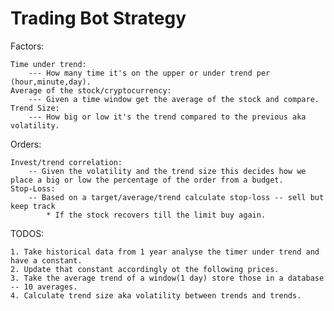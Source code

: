 # Trading Bot Strategy

Factors:

    Time under trend:
        --- How many time it's on the upper or under trend per (hour,minute,day).
    Average of the stock/cryptocurrency:
        --- Given a time window get the average of the stock and compare.
    Trend Size:
        --- How big or low it's the trend compared to the previous aka volatility.

Orders:

    Invest/trend correlation:
        -- Given the volatility and the trend size this decides how we place a big or low the percentage of the order from a budget.
    Stop-Loss: 
        -- Based on a target/average/trend calculate stop-loss -- sell but keep track
            * If the stock recovers till the limit buy again.

TODOS:

    1. Take historical data from 1 year analyse the timer under trend and have a constant.
    2. Update that constant accordingly ot the following prices.
    3. Take the average trend of a window(1 day) store those in a database -- 10 averages.
    4. Calculate trend size aka volatility between trends and trends.  
